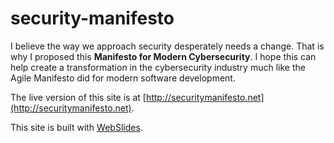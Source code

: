 # security-manifesto

I believe the way we approach security desperately needs a change.  That is why
I proposed this **Manifesto for Modern Cybersecurity**.  I hope this can help
create a transformation in the cybersecurity industry much like the Agile
Manifesto did for modern software development.

The live version of this site is at [http://securitymanifesto.net](http://securitymanifesto.net).

This site is built with [WebSlides](https://webslides.tv).
